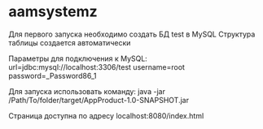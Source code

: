 # aamsystemz
Для первого запуска необходимо создать БД test в MySQL 
Структура таблицы создается автоматически

Параметры для подключения к MySQL:
url=jdbc:mysql://localhost:3306/test
username=root
password=_Password86_1

Для запуска использовать команду:
java -jar /Path/To/folder/target/AppProduct-1.0-SNAPSHOT.jar

Страница доступна по адресу localhost:8080/index.html
